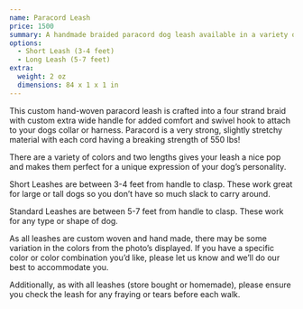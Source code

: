 ```yaml
---
name: Paracord Leash
price: 1500
summary: A handmade braided paracord dog leash available in a variety of different colors!
options:
  - Short Leash (3-4 feet)
  - Long Leash (5-7 feet)
extra:
  weight: 2 oz
  dimensions: 84 x 1 x 1 in
---
```


This custom hand-woven paracord leash is crafted into a four strand braid with custom extra wide handle for added comfort and swivel hook to attach to your dogs collar or harness. Paracord is a very strong, slightly stretchy material with each cord having a breaking strength of 550 lbs!

There are a variety of colors and two lengths gives your leash a nice pop and makes them perfect for a unique expression of your dog’s personality.

Short Leashes are between 3-4 feet from handle to clasp. These work great for large or tall dogs so you don’t have so much slack to carry around.

Standard Leashes are between 5-7 feet from handle to clasp. These work for any type or shape of dog.

As all leashes are custom woven and hand made, there may be some variation in the colors from the photo’s displayed. If you have a specific color or color combination you’d like, please let us know and we’ll do our best to accommodate you.

Additionally, as with all leashes (store bought or homemade), please ensure you check the leash for any fraying or tears before each walk.